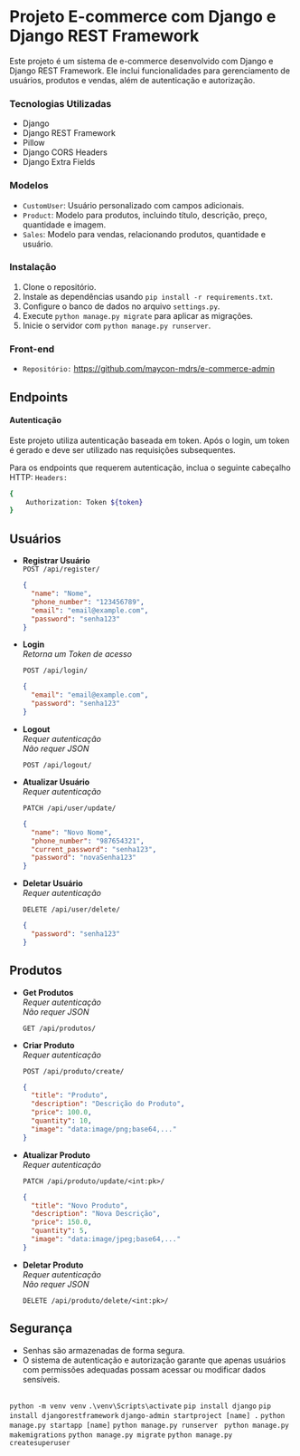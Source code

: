 # Projeto E-commerce com Django e Django REST Framework

Este projeto é um sistema de e-commerce desenvolvido com Django e Django REST Framework. Ele inclui funcionalidades para gerenciamento de usuários, produtos e vendas, além de autenticação e autorização.

### Tecnologias Utilizadas

- Django
- Django REST Framework
- Pillow
- Django CORS Headers
- Django Extra Fields

### Modelos

- `CustomUser`: Usuário personalizado com campos adicionais.
- `Product`: Modelo para produtos, incluindo título, descrição, preço, quantidade e imagem.
- `Sales`: Modelo para vendas, relacionando produtos, quantidade e usuário.

### Instalação

1. Clone o repositório.
2. Instale as dependências usando `pip install -r requirements.txt`.
3. Configure o banco de dados no arquivo `settings.py`.
4. Execute `python manage.py migrate` para aplicar as migrações.
5. Inicie o servidor com `python manage.py runserver`.

### Front-end
- `Repositório:` https://github.com/maycon-mdrs/e-commerce-admin 

## Endpoints

#### Autenticação

Este projeto utiliza autenticação baseada em token. Após o login, um token é gerado e deve ser utilizado nas requisições subsequentes.

Para os endpoints que requerem autenticação, inclua o seguinte cabeçalho HTTP:
`Headers:`
```bash
{
    Authorization: Token ${token}
}
```


## Usuários

- **Registrar Usuário**  
  `POST /api/register/`  
  ```json
  {
    "name": "Nome",
    "phone_number": "123456789",
    "email": "email@example.com",
    "password": "senha123"
  }
  ```

- **Login**  
  *Retorna um Token de acesso*  
  
  `POST /api/login/`  
  ```json
  {
    "email": "email@example.com",
    "password": "senha123"
  }
  ```

- **Logout**  
  *Requer autenticação*  
  *Não requer JSON* 
  
  `POST /api/logout/`  

- **Atualizar Usuário**  
  *Requer autenticação* 

  `PATCH /api/user/update/`  
  ```json
  {
    "name": "Novo Nome",
    "phone_number": "987654321",
    "current_password": "senha123",
    "password": "novaSenha123"
  }
  ```

- **Deletar Usuário**  
  *Requer autenticação* 

  `DELETE /api/user/delete/`  
  ```json
  {
    "password": "senha123"
  }
  ```


## Produtos

- **Get Produtos**  
  *Requer autenticação*  
  *Não requer JSON* 
  
  `GET /api/produtos/`  

- **Criar Produto**  
  *Requer autenticação*  
  
  `POST /api/produto/create/`  
  ```json
  {
    "title": "Produto",
    "description": "Descrição do Produto",
    "price": 100.0,
    "quantity": 10,
    "image": "data:image/png;base64,..."
  }
  ```

- **Atualizar Produto**  
  *Requer autenticação* 

  `PATCH /api/produto/update/<int:pk>/`  
  ```json
  {
    "title": "Novo Produto",
    "description": "Nova Descrição",
    "price": 150.0,
    "quantity": 5,
    "image": "data:image/jpeg;base64,..."
  }
  ```

- **Deletar Produto**  
  *Requer autenticação*  
  *Não requer JSON* 
  
  `DELETE /api/produto/delete/<int:pk>/`  


## Segurança
- Senhas são armazenadas de forma segura.
- O sistema de autenticação e autorização garante que apenas usuários com permissões adequadas possam acessar ou modificar dados sensíveis.

##

``` python -m venv venv ```
``` .\venv\Scripts\activate ```
``` pip install django ```
``` pip install djangorestframework ```
``` django-admin startproject [name] . ```
``` python manage.py startapp [name] ```
``` python manage.py runserver  ```
``` python manage.py makemigrations ```
``` python manage.py migrate ```
``` python manage.py createsuperuser ```